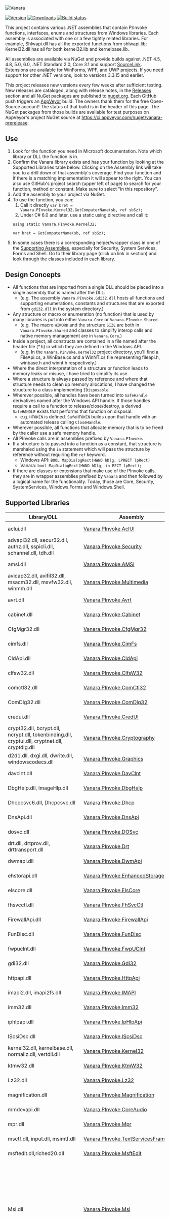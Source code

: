 ![Vanara](/docs/icons/VanaraHeading.png)

[![Version](https://img.shields.io/github/release/dahall/Vanara.svg?style=flat-square)](https://github.com/dahall/Vanara/releases) [![Downloads](https://img.shields.io/nuget/dt/Vanara.Core.svg?style=flat-square)](https://www.nuget.org/packages/Vanara.Core/) [![Build status](https://ci.appveyor.com/api/projects/status/p6jj1j3sbt95opdr?svg=true)](https://ci.appveyor.com/project/dahall/vanara)

This project contains various .NET assemblies that contain P/Invoke functions, interfaces, enums and structures from Windows libraries. Each assembly is associated with one or a few tightly related libraries. For example, Shlwapi.dll has all the exported functions from shlwapi.lib; Kernel32.dll has all for both kernel32.lib and kernelbase.lib.

All assemblies are available via NuGet and provide builds against .NET 4.5, 4.8, 5.0, 6.0, .NET Standard 2.0, Core 3.1 and support [SourceLink](https://docs.microsoft.com/en-us/dotnet/standard/library-guidance/sourcelink). Extensions are available for WinForms, WPF, and UWP projects. If you need support for other .NET versions, look to versions 3.3.15 and earlier.

This project releases new versions every few weeks after sufficient testing. New releases are cataloged, along with release notes, in the [Releases](https://github.com/dahall/Vanara/releases) section and all NuGet packages are published to [nuget.org](https://www.nuget.org/packages?q=dahall+Vanara). Each GitHub push triggers an [AppVeyor](https://ci.appveyor.com/project/dahall/vanara) build. The owners thank them for the free Open-Source account! The status of that build is in the header of this page. The NuGet packages from those builds are available for test purposes on AppVeyor's project NuGet source at https://ci.appveyor.com/nuget/vanara-prerelease.

## Use
1. Look for the function you need in Microsoft documentation. Note which library or DLL the function is in.
2. Confirm the Vanara library exists and has your function by looking at the Supported Libraries table below. Clicking on the Assembly link will take you to a drill down of that assembly's coverage. Find your function and if there is a matching implementation it will appear to the right. You can also use GitHub's project search (upper left of page) to search for your function, method or constant. Make sure to select "In this repository".
3. Add the assembly to your project via NuGet.
4. To use the function, you can:
   1. Call it directly `var bret = Vanara.PInvoke.Kernel32.GetComputerName(sb, ref sbSz);`
   2. Under C# 6.0 and later, use a static using directive and call it:
   ```
   using static Vanara.PInvoke.Kernel32;
   
   var bret = GetComputerName(sb, ref sbSz);
   ```
5. In some cases there is a corresponding helper/wrapper class in one of the [Supporting Assemblies](#Supporting-Assemblies), especially for Security, System Services, Forms and Shell. Go to their library page (click on link in section) and look through the classes included in each library.

## Design Concepts

* All functions that are imported from a single DLL should be placed into a single assembly that is named after the DLL.
  * (e.g. The assembly `Vanara.PInvoke.Gdi32.dll` hosts all functions and supporting enumerations, constants and structures that are exported from `gdi32.dll` in the system directory.)
* Any structure or macro or enumeration (no function) that is used by many libraries is put into either `Vanara.Core` or `Vanara.PInvoke.Shared`.
  * (e.g. The macro `HIWORD` and the structure `SIZE` are both in `Vanara.PInvoke.Shared` and classes to simplify interop calls and native memory management are in `Vanara.Core`.)
* Inside a project, all constructs are contained in a file named after the header file (*.h) in which they are defined in the Windows API.
  * (e.g. In the `Vanara.PInvoke.Kernel32` project directory, you'll find a FileApi.cs, a WinBase.cs and a WinNT.cs file representing fileapi.h, winbase.h and winnt.h respectively.)
* Where the direct interpretation of a structure or function leads to memory leaks or misuse, I have tried to simplify its use.
* Where a structure is always passed by reference and where that structure needs to clean up memory allocations, I have changed the structure to a class implementing `IDisposable`.
* Wherever possible, all handles have been turned into `SafeHandle` derivatives named after the Windows API handle. If those handles require a call to a function to release/close/destroy, a derived `SafeHANDLE` exists that performs that function on disposal.
  * e.g. `HTOKEN` is defined. `SafeHTOKEN` builds upon that handle with an automated release calling `CloseHandle`.
* Wherever possible, all functions that allocate memory that is to be freed by the caller use a safe memory handle.
* All PInvoke calls are in assemblies prefixed by `Vanara.PInvoke`.
* If a structure is to passed into a function as a constant, that structure is marshaled using the `in` statement which will pass the structure by reference without requiring the `ref` keyword.
  * Windows API: `BOOL MapDialogRect(HWND hDlg, LPRECT lpRect)`
  * Vanara: `bool MapDialogRect(HWND hDlg, in RECT lpRect);`
* If there are classes or extensions that make use of the PInvoke calls, they are in wrapper assemblies prefixed by `Vanara` and then followed by a logical name for the functionality. Today, those are Core, Security, SystemServices, Windows.Forms and Windows.Shell.

## Supported Libraries

Library/DLL | Assembly | Coverage | NuGet&nbsp;Link&nbsp;&nbsp;&nbsp;&nbsp;&nbsp;&nbsp;&nbsp;
--- | --- | --- | ---
aclui.dll | [Vanara.PInvoke.AclUI](https://github.com/dahall/Vanara/blob/master/PInvoke/AclUI/readme.md) | ![Coverage](https://img.shields.io/badge/100%25-green.svg?style=flat-square) | [![Nuget](https://img.shields.io/nuget/v/Vanara.PInvoke.AclUI?label=%20&logo=nuget&style=flat-square)![Nuget](https://img.shields.io/nuget/dt/Vanara.PInvoke.AclUI?label=%20&style=flat-square)](https://www.nuget.org/packages/Vanara.PInvoke.AclUI)
advapi32.dll, secur32.dll, authz.dll, sspicli.dll, schannel.dll, tdh.dll | [Vanara.PInvoke.Security](https://github.com/dahall/Vanara/blob/master/PInvoke/Security/readme.md) | ![Coverage](https://img.shields.io/badge/100%25-green.svg?style=flat-square) | [![Nuget](https://img.shields.io/nuget/v/Vanara.PInvoke.Security?label=%20&logo=nuget&style=flat-square)![Nuget](https://img.shields.io/nuget/dt/Vanara.PInvoke.Security?label=%20&style=flat-square)](https://www.nuget.org/packages/Vanara.PInvoke.Security)
amsi.dll | [Vanara.PInvoke.AMSI](https://github.com/dahall/Vanara/blob/master/PInvoke/AMSI/readme.md) | ![Coverage](https://img.shields.io/badge/100%25-green.svg?style=flat-square) | [![Nuget](https://img.shields.io/nuget/v/Vanara.PInvoke.AMSI?label=%20&logo=nuget&style=flat-square)![Nuget](https://img.shields.io/nuget/dt/Vanara.PInvoke.AMSI?label=%20&style=flat-square)](https://www.nuget.org/packages/Vanara.PInvoke.AMSI)
avicap32.dll, avifil32.dll, msacm32.dll, msvfw32.dll, winmm.dll | [Vanara.PInvoke.Multimedia](https://github.com/dahall/Vanara/blob/master/PInvoke/Multimedia/readme.md) | ![Coverage](https://img.shields.io/badge/100%25-green.svg?style=flat-square) | [![Nuget](https://img.shields.io/nuget/v/Vanara.PInvoke.Multimedia?label=%20&logo=nuget&style=flat-square)![Nuget](https://img.shields.io/nuget/dt/Vanara.PInvoke.Multimedia?label=%20&style=flat-square)](https://www.nuget.org/packages/Vanara.PInvoke.Multimedia)
avrt.dll | [Vanara.PInvoke.Avrt](https://github.com/dahall/Vanara/blob/master/PInvoke/Avrt/readme.md) | ![Coverage](https://img.shields.io/badge/100%25-green.svg?style=flat-square) | [![Nuget](https://img.shields.io/nuget/v/Vanara.PInvoke.Avrt?label=%20&logo=nuget&style=flat-square)![Nuget](https://img.shields.io/nuget/dt/Vanara.PInvoke.Avrt?label=%20&style=flat-square)](https://www.nuget.org/packages/Vanara.PInvoke.Avrt)
cabinet.dll | [Vanara.PInvoke.Cabinet](https://github.com/dahall/Vanara/blob/master/PInvoke/Cabinet/readme.md) | ![Coverage](https://img.shields.io/badge/100%25-green.svg?style=flat-square) | [![Nuget](https://img.shields.io/nuget/v/Vanara.PInvoke.Cabinet?label=%20&logo=nuget&style=flat-square)![Nuget](https://img.shields.io/nuget/dt/Vanara.PInvoke.Cabinet?label=%20&style=flat-square)](https://www.nuget.org/packages/Vanara.PInvoke.Cabinet)
CfgMgr32.dll | [Vanara.PInvoke.CfgMgr32](https://github.com/dahall/Vanara/blob/master/PInvoke/CfgMgr32/readme.md) | ![Coverage](https://img.shields.io/badge/100%25-green.svg?style=flat-square) | [![Nuget](https://img.shields.io/nuget/v/Vanara.PInvoke.CfgMgr32?label=%20&logo=nuget&style=flat-square)![Nuget](https://img.shields.io/nuget/dt/Vanara.PInvoke.CfgMgr32?label=%20&style=flat-square)](https://www.nuget.org/packages/Vanara.PInvoke.CfgMgr32)
cimfs.dll | [Vanara.PInvoke.CimFs](https://github.com/dahall/Vanara/blob/master/PInvoke/CimFs/readme.md) | ![Coverage](https://img.shields.io/badge/100%25-green.svg?style=flat-square) | [![Nuget](https://img.shields.io/nuget/v/Vanara.PInvoke.CimFs?label=%20&logo=nuget&style=flat-square)![Nuget](https://img.shields.io/nuget/dt/Vanara.PInvoke.CimFs?label=%20&style=flat-square)](https://www.nuget.org/packages/Vanara.PInvoke.CimFs)
CldApi.dll | [Vanara.PInvoke.CldApi](https://github.com/dahall/Vanara/blob/master/PInvoke/CldApi/readme.md) | ![Coverage](https://img.shields.io/badge/100%25-green.svg?style=flat-square) | [![Nuget](https://img.shields.io/nuget/v/Vanara.PInvoke.CldApi?label=%20&logo=nuget&style=flat-square)![Nuget](https://img.shields.io/nuget/dt/Vanara.PInvoke.CldApi?label=%20&style=flat-square)](https://www.nuget.org/packages/Vanara.PInvoke.CldApi)
clfsw32.dll | [Vanara.PInvoke.ClfsW32](https://github.com/dahall/Vanara/blob/master/PInvoke/ClfsW32/readme.md) | ![Coverage](https://img.shields.io/badge/100%25-green.svg?style=flat-square) | [![Nuget](https://img.shields.io/nuget/v/Vanara.PInvoke.ClfsW32?label=%20&logo=nuget&style=flat-square)![Nuget](https://img.shields.io/nuget/dt/Vanara.PInvoke.ClfsW32?label=%20&style=flat-square)](https://www.nuget.org/packages/Vanara.PInvoke.ClfsW32)
comctl32.dll | [Vanara.PInvoke.ComCtl32](https://github.com/dahall/Vanara/blob/master/PInvoke/ComCtl32/readme.md) | ![Coverage](https://img.shields.io/badge/100%25-green.svg?style=flat-square) | [![Nuget](https://img.shields.io/nuget/v/Vanara.PInvoke.ComCtl32?label=%20&logo=nuget&style=flat-square)![Nuget](https://img.shields.io/nuget/dt/Vanara.PInvoke.ComCtl32?label=%20&style=flat-square)](https://www.nuget.org/packages/Vanara.PInvoke.ComCtl32)
ComDlg32.dll | [Vanara.PInvoke.ComDlg32](https://github.com/dahall/Vanara/blob/master/PInvoke/ComDlg32/readme.md) | ![Coverage](https://img.shields.io/badge/100%25-green.svg?style=flat-square) | [![Nuget](https://img.shields.io/nuget/v/Vanara.PInvoke.ComDlg32?label=%20&logo=nuget&style=flat-square)![Nuget](https://img.shields.io/nuget/dt/Vanara.PInvoke.ComDlg32?label=%20&style=flat-square)](https://www.nuget.org/packages/Vanara.PInvoke.ComDlg32)
credui.dll | [Vanara.PInvoke.CredUI](https://github.com/dahall/Vanara/blob/master/PInvoke/CredUI/readme.md) | ![Coverage](https://img.shields.io/badge/100%25-green.svg?style=flat-square) | [![Nuget](https://img.shields.io/nuget/v/Vanara.PInvoke.CredUI?label=%20&logo=nuget&style=flat-square)![Nuget](https://img.shields.io/nuget/dt/Vanara.PInvoke.CredUI?label=%20&style=flat-square)](https://www.nuget.org/packages/Vanara.PInvoke.CredUI)
crypt32.dll, bcrypt.dll, ncrypt.dll, tokenbinding.dll, cryptui.dll, cryptnet.dll, cryptdlg.dll | [Vanara.PInvoke.Cryptography](https://github.com/dahall/Vanara/blob/master/PInvoke/Cryptography/readme.md) | ![Coverage](https://img.shields.io/badge/100%25-green.svg?style=flat-square) | [![Nuget](https://img.shields.io/nuget/v/Vanara.PInvoke.Cryptography?label=%20&logo=nuget&style=flat-square)![Nuget](https://img.shields.io/nuget/dt/Vanara.PInvoke.Cryptography?label=%20&style=flat-square)](https://www.nuget.org/packages/Vanara.PInvoke.Cryptography)
d2d1.dll, dxgi.dll, dwrite.dll, windowscodecs.dll | [Vanara.PInvoke.Graphics](https://github.com/dahall/Vanara/blob/master/PInvoke/Graphics/readme.md) | ![Coverage](https://img.shields.io/badge/100%25-green.svg?style=flat-square) | [![Nuget](https://img.shields.io/nuget/v/Vanara.PInvoke.Graphics?label=%20&logo=nuget&style=flat-square)![Nuget](https://img.shields.io/nuget/dt/Vanara.PInvoke.Graphics?label=%20&style=flat-square)](https://www.nuget.org/packages/Vanara.PInvoke.Graphics)
davclnt.dll | [Vanara.PInvoke.DavClnt](https://github.com/dahall/Vanara/blob/master/PInvoke/DavClnt/readme.md) | ![Coverage](https://img.shields.io/badge/100%25-green.svg?style=flat-square) | [![Nuget](https://img.shields.io/nuget/v/Vanara.PInvoke.DavClnt?label=%20&logo=nuget&style=flat-square)![Nuget](https://img.shields.io/nuget/dt/Vanara.PInvoke.DavClnt?label=%20&style=flat-square)](https://www.nuget.org/packages/Vanara.PInvoke.DavClnt)
DbgHelp.dll, ImageHlp.dll | [Vanara.PInvoke.DbgHelp](https://github.com/dahall/Vanara/blob/master/PInvoke/DbgHelp/readme.md) | ![Coverage](https://img.shields.io/badge/100%25-green.svg?style=flat-square) | [![Nuget](https://img.shields.io/nuget/v/Vanara.PInvoke.DbgHelp?label=%20&logo=nuget&style=flat-square)![Nuget](https://img.shields.io/nuget/dt/Vanara.PInvoke.DbgHelp?label=%20&style=flat-square)](https://www.nuget.org/packages/Vanara.PInvoke.DbgHelp)
Dhcpcsvc6.dll, Dhcpcsvc.dll | [Vanara.PInvoke.Dhcp](https://github.com/dahall/Vanara/blob/master/PInvoke/Dhcp/readme.md) | ![Coverage](https://img.shields.io/badge/100%25-green.svg?style=flat-square) | [![Nuget](https://img.shields.io/nuget/v/Vanara.PInvoke.Dhcp?label=%20&logo=nuget&style=flat-square)![Nuget](https://img.shields.io/nuget/dt/Vanara.PInvoke.Dhcp?label=%20&style=flat-square)](https://www.nuget.org/packages/Vanara.PInvoke.Dhcp)
DnsApi.dll | [Vanara.PInvoke.DnsApi](https://github.com/dahall/Vanara/blob/master/PInvoke/DnsApi/readme.md) | ![Coverage](https://img.shields.io/badge/100%25-green.svg?style=flat-square) | [![Nuget](https://img.shields.io/nuget/v/Vanara.PInvoke.DnsApi?label=%20&logo=nuget&style=flat-square)![Nuget](https://img.shields.io/nuget/dt/Vanara.PInvoke.DnsApi?label=%20&style=flat-square)](https://www.nuget.org/packages/Vanara.PInvoke.DnsApi)
dosvc.dll | [Vanara.PInvoke.DOSvc](https://github.com/dahall/Vanara/blob/master/PInvoke/DOSvc/readme.md) | ![Coverage](https://img.shields.io/badge/100%25-green.svg?style=flat-square) | [![Nuget](https://img.shields.io/nuget/v/Vanara.PInvoke.DOSvc?label=%20&logo=nuget&style=flat-square)![Nuget](https://img.shields.io/nuget/dt/Vanara.PInvoke.DOSvc?label=%20&style=flat-square)](https://www.nuget.org/packages/Vanara.PInvoke.DOSvc)
drt.dll, drtprov.dll, drttransport.dll | [Vanara.PInvoke.Drt](https://github.com/dahall/Vanara/blob/master/PInvoke/Drt/readme.md) | ![Coverage](https://img.shields.io/badge/100%25-green.svg?style=flat-square) | [![Nuget](https://img.shields.io/nuget/v/Vanara.PInvoke.Drt?label=%20&logo=nuget&style=flat-square)![Nuget](https://img.shields.io/nuget/dt/Vanara.PInvoke.Drt?label=%20&style=flat-square)](https://www.nuget.org/packages/Vanara.PInvoke.Drt)
dwmapi.dll | [Vanara.PInvoke.DwmApi](https://github.com/dahall/Vanara/blob/master/PInvoke/DwmApi/readme.md) | ![Coverage](https://img.shields.io/badge/100%25-green.svg?style=flat-square) | [![Nuget](https://img.shields.io/nuget/v/Vanara.PInvoke.DwmApi?label=%20&logo=nuget&style=flat-square)![Nuget](https://img.shields.io/nuget/dt/Vanara.PInvoke.DwmApi?label=%20&style=flat-square)](https://www.nuget.org/packages/Vanara.PInvoke.DwmApi)
ehstorapi.dll | [Vanara.PInvoke.EnhancedStorage](https://github.com/dahall/Vanara/blob/master/PInvoke/EnhancedStorage/readme.md) | ![Coverage](https://img.shields.io/badge/100%25-green.svg?style=flat-square) | [![Nuget](https://img.shields.io/nuget/v/Vanara.PInvoke.EnhancedStorage?label=%20&logo=nuget&style=flat-square)![Nuget](https://img.shields.io/nuget/dt/Vanara.PInvoke.EnhancedStorage?label=%20&style=flat-square)](https://www.nuget.org/packages/Vanara.PInvoke.EnhancedStorage)
elscore.dll | [Vanara.PInvoke.ElsCore](https://github.com/dahall/Vanara/blob/master/PInvoke/ElsCore/readme.md) | ![Coverage](https://img.shields.io/badge/100%25-green.svg?style=flat-square) | [![Nuget](https://img.shields.io/nuget/v/Vanara.PInvoke.ElsCore?label=%20&logo=nuget&style=flat-square)![Nuget](https://img.shields.io/nuget/dt/Vanara.PInvoke.ElsCore?label=%20&style=flat-square)](https://www.nuget.org/packages/Vanara.PInvoke.ElsCore)
fhsvcctl.dll | [Vanara.PInvoke.FhSvcCtl](https://github.com/dahall/Vanara/blob/master/PInvoke/FhSvcCtl/readme.md) | ![Coverage](https://img.shields.io/badge/100%25-green.svg?style=flat-square) | [![Nuget](https://img.shields.io/nuget/v/Vanara.PInvoke.FhSvcCtl?label=%20&logo=nuget&style=flat-square)![Nuget](https://img.shields.io/nuget/dt/Vanara.PInvoke.FhSvcCtl?label=%20&style=flat-square)](https://www.nuget.org/packages/Vanara.PInvoke.FhSvcCtl)
FirewallApi.dll | [Vanara.PInvoke.FirewallApi](https://github.com/dahall/Vanara/blob/master/PInvoke/FirewallApi/readme.md) | ![Coverage](https://img.shields.io/badge/100%25-green.svg?style=flat-square) | [![Nuget](https://img.shields.io/nuget/v/Vanara.PInvoke.FirewallApi?label=%20&logo=nuget&style=flat-square)![Nuget](https://img.shields.io/nuget/dt/Vanara.PInvoke.FirewallApi?label=%20&style=flat-square)](https://www.nuget.org/packages/Vanara.PInvoke.FirewallApi)
FunDisc.dll | [Vanara.PInvoke.FunDisc](https://github.com/dahall/Vanara/blob/master/PInvoke/FunDisc/readme.md) | ![Coverage](https://img.shields.io/badge/100%25-green.svg?style=flat-square) | [![Nuget](https://img.shields.io/nuget/v/Vanara.PInvoke.FunDisc?label=%20&logo=nuget&style=flat-square)![Nuget](https://img.shields.io/nuget/dt/Vanara.PInvoke.FunDisc?label=%20&style=flat-square)](https://www.nuget.org/packages/Vanara.PInvoke.FunDisc)
fwpuclnt.dll | [Vanara.PInvoke.FwpUClnt](https://github.com/dahall/Vanara/blob/master/PInvoke/FwpUClnt/readme.md) | ![Coverage](https://img.shields.io/badge/100%25-green.svg?style=flat-square) | [![Nuget](https://img.shields.io/nuget/v/Vanara.PInvoke.FwpUClnt?label=%20&logo=nuget&style=flat-square)![Nuget](https://img.shields.io/nuget/dt/Vanara.PInvoke.FwpUClnt?label=%20&style=flat-square)](https://www.nuget.org/packages/Vanara.PInvoke.FwpUClnt)
gdi32.dll | [Vanara.PInvoke.Gdi32](https://github.com/dahall/Vanara/blob/master/PInvoke/Gdi32/readme.md) | ![Coverage](https://img.shields.io/badge/100%25-green.svg?style=flat-square) | [![Nuget](https://img.shields.io/nuget/v/Vanara.PInvoke.Gdi32?label=%20&logo=nuget&style=flat-square)![Nuget](https://img.shields.io/nuget/dt/Vanara.PInvoke.Gdi32?label=%20&style=flat-square)](https://www.nuget.org/packages/Vanara.PInvoke.Gdi32)
httpapi.dll | [Vanara.PInvoke.HttpApi](https://github.com/dahall/Vanara/blob/master/PInvoke/HttpApi/readme.md) | ![Coverage](https://img.shields.io/badge/100%25-green.svg?style=flat-square) | [![Nuget](https://img.shields.io/nuget/v/Vanara.PInvoke.HttpApi?label=%20&logo=nuget&style=flat-square)![Nuget](https://img.shields.io/nuget/dt/Vanara.PInvoke.HttpApi?label=%20&style=flat-square)](https://www.nuget.org/packages/Vanara.PInvoke.HttpApi)
imapi2.dll, imapi2fs.dll | [Vanara.PInvoke.IMAPI](https://github.com/dahall/Vanara/blob/master/PInvoke/IMAPI/readme.md) | ![Coverage](https://img.shields.io/badge/100%25-green.svg?style=flat-square) | [![Nuget](https://img.shields.io/nuget/v/Vanara.PInvoke.IMAPI?label=%20&logo=nuget&style=flat-square)![Nuget](https://img.shields.io/nuget/dt/Vanara.PInvoke.IMAPI?label=%20&style=flat-square)](https://www.nuget.org/packages/Vanara.PInvoke.IMAPI)
imm32.dll | [Vanara.PInvoke.Imm32](https://github.com/dahall/Vanara/blob/master/PInvoke/Imm32/readme.md) | ![Coverage](https://img.shields.io/badge/100%25-green.svg?style=flat-square) | [![Nuget](https://img.shields.io/nuget/v/Vanara.PInvoke.Imm32?label=%20&logo=nuget&style=flat-square)![Nuget](https://img.shields.io/nuget/dt/Vanara.PInvoke.Imm32?label=%20&style=flat-square)](https://www.nuget.org/packages/Vanara.PInvoke.Imm32)
iphlpapi.dll | [Vanara.PInvoke.IpHlpApi](https://github.com/dahall/Vanara/blob/master/PInvoke/IpHlpApi/readme.md) | ![Coverage](https://img.shields.io/badge/100%25-green.svg?style=flat-square) | [![Nuget](https://img.shields.io/nuget/v/Vanara.PInvoke.IpHlpApi?label=%20&logo=nuget&style=flat-square)![Nuget](https://img.shields.io/nuget/dt/Vanara.PInvoke.IpHlpApi?label=%20&style=flat-square)](https://www.nuget.org/packages/Vanara.PInvoke.IpHlpApi)
IScsiDsc.dll | [Vanara.PInvoke.IScsiDsc](https://github.com/dahall/Vanara/blob/master/PInvoke/IScsiDsc/readme.md) | ![Coverage](https://img.shields.io/badge/100%25-green.svg?style=flat-square) | [![Nuget](https://img.shields.io/nuget/v/Vanara.PInvoke.IScsiDsc?label=%20&logo=nuget&style=flat-square)![Nuget](https://img.shields.io/nuget/dt/Vanara.PInvoke.IScsiDsc?label=%20&style=flat-square)](https://www.nuget.org/packages/Vanara.PInvoke.IScsiDsc)
kernel32.dll, kernelbase.dll, normaliz.dll, vertdll.dll | [Vanara.PInvoke.Kernel32](https://github.com/dahall/Vanara/blob/master/PInvoke/Kernel32/readme.md) | ![Coverage](https://img.shields.io/badge/100%25-green.svg?style=flat-square) | [![Nuget](https://img.shields.io/nuget/v/Vanara.PInvoke.Kernel32?label=%20&logo=nuget&style=flat-square)![Nuget](https://img.shields.io/nuget/dt/Vanara.PInvoke.Kernel32?label=%20&style=flat-square)](https://www.nuget.org/packages/Vanara.PInvoke.Kernel32)
ktmw32.dll | [Vanara.PInvoke.KtmW32](https://github.com/dahall/Vanara/blob/master/PInvoke/KtmW32/readme.md) | ![Coverage](https://img.shields.io/badge/100%25-green.svg?style=flat-square) | [![Nuget](https://img.shields.io/nuget/v/Vanara.PInvoke.KtmW32?label=%20&logo=nuget&style=flat-square)![Nuget](https://img.shields.io/nuget/dt/Vanara.PInvoke.KtmW32?label=%20&style=flat-square)](https://www.nuget.org/packages/Vanara.PInvoke.KtmW32)
Lz32.dll | [Vanara.PInvoke.Lz32](https://github.com/dahall/Vanara/blob/master/PInvoke/Lz32/readme.md) | ![Coverage](https://img.shields.io/badge/100%25-green.svg?style=flat-square) | [![Nuget](https://img.shields.io/nuget/v/Vanara.PInvoke.Lz32?label=%20&logo=nuget&style=flat-square)![Nuget](https://img.shields.io/nuget/dt/Vanara.PInvoke.Lz32?label=%20&style=flat-square)](https://www.nuget.org/packages/Vanara.PInvoke.Lz32)
magnification.dll | [Vanara.PInvoke.Magnification](https://github.com/dahall/Vanara/blob/master/PInvoke/Magnification/readme.md) | ![Coverage](https://img.shields.io/badge/100%25-green.svg?style=flat-square) | [![Nuget](https://img.shields.io/nuget/v/Vanara.PInvoke.Magnification?label=%20&logo=nuget&style=flat-square)![Nuget](https://img.shields.io/nuget/dt/Vanara.PInvoke.Magnification?label=%20&style=flat-square)](https://www.nuget.org/packages/Vanara.PInvoke.Magnification)
mmdevapi.dll | [Vanara.PInvoke.CoreAudio](https://github.com/dahall/Vanara/blob/master/PInvoke/CoreAudio/readme.md) | ![Coverage](https://img.shields.io/badge/100%25-green.svg?style=flat-square) | [![Nuget](https://img.shields.io/nuget/v/Vanara.PInvoke.CoreAudio?label=%20&logo=nuget&style=flat-square)![Nuget](https://img.shields.io/nuget/dt/Vanara.PInvoke.CoreAudio?label=%20&style=flat-square)](https://www.nuget.org/packages/Vanara.PInvoke.CoreAudio)
mpr.dll | [Vanara.PInvoke.Mpr](https://github.com/dahall/Vanara/blob/master/PInvoke/Mpr/readme.md) | ![Coverage](https://img.shields.io/badge/100%25-green.svg?style=flat-square) | [![Nuget](https://img.shields.io/nuget/v/Vanara.PInvoke.Mpr?label=%20&logo=nuget&style=flat-square)![Nuget](https://img.shields.io/nuget/dt/Vanara.PInvoke.Mpr?label=%20&style=flat-square)](https://www.nuget.org/packages/Vanara.PInvoke.Mpr)
msctf.dll, input.dll, msimtf.dll | [Vanara.PInvoke.TextServicesFramework](https://github.com/dahall/Vanara/blob/master/PInvoke/TextServicesFramework/readme.md) | ![Coverage](https://img.shields.io/badge/100%25-green.svg?style=flat-square) | [![Nuget](https://img.shields.io/nuget/v/Vanara.PInvoke.TextServicesFramework?label=%20&logo=nuget&style=flat-square)![Nuget](https://img.shields.io/nuget/dt/Vanara.PInvoke.TextServicesFramework?label=%20&style=flat-square)](https://www.nuget.org/packages/Vanara.PInvoke.TextServicesFramework)
msftedit.dll,riched20.dll | [Vanara.PInvoke.MsftEdit](https://github.com/dahall/Vanara/blob/master/PInvoke/MsftEdit/readme.md) | ![Coverage](https://img.shields.io/badge/100%25-green.svg?style=flat-square) | [![Nuget](https://img.shields.io/nuget/v/Vanara.PInvoke.MsftEdit?label=%20&logo=nuget&style=flat-square)![Nuget](https://img.shields.io/nuget/dt/Vanara.PInvoke.MsftEdit?label=%20&style=flat-square)](https://www.nuget.org/packages/Vanara.PInvoke.MsftEdit)
Msi.dll | [Vanara.PInvoke.Msi](https://github.com/dahall/Vanara/blob/master/PInvoke/Msi/readme.md) | ![Coverage](https://img.shields.io/badge/100%25-green.svg?style=flat-square) | [![Nuget](https://img.shields.io/nuget/v/Vanara.PInvoke.Msi?label=%20&logo=nuget&style=flat-square)![Nuget](https://img.shields.io/nuget/dt/Vanara.PInvoke.Msi?label=%20&style=flat-square)](https://www.nuget.org/packages/Vanara.PInvoke.Msi)
MsRdc.dll | [Vanara.PInvoke.MsRdc](https://github.com/dahall/Vanara/blob/master/PInvoke/MsRdc/readme.md) | ![Coverage](https://img.shields.io/badge/100%25-green.svg?style=flat-square) | [![Nuget](https://img.shields.io/nuget/v/Vanara.PInvoke.MsRdc?label=%20&logo=nuget&style=flat-square)![Nuget](https://img.shields.io/nuget/dt/Vanara.PInvoke.MsRdc?label=%20&style=flat-square)](https://www.nuget.org/packages/Vanara.PInvoke.MsRdc)
ndfapi.dll | [Vanara.PInvoke.NdfApi](https://github.com/dahall/Vanara/blob/master/PInvoke/NdfApi/readme.md) | ![Coverage](https://img.shields.io/badge/100%25-green.svg?style=flat-square) | [![Nuget](https://img.shields.io/nuget/v/Vanara.PInvoke.NdfApi?label=%20&logo=nuget&style=flat-square)![Nuget](https://img.shields.io/nuget/dt/Vanara.PInvoke.NdfApi?label=%20&style=flat-square)](https://www.nuget.org/packages/Vanara.PInvoke.NdfApi)
netapi32.dll | [Vanara.PInvoke.NetApi32](https://github.com/dahall/Vanara/blob/master/PInvoke/NetApi32/readme.md) | ![Coverage](https://img.shields.io/badge/100%25-green.svg?style=flat-square) | [![Nuget](https://img.shields.io/nuget/v/Vanara.PInvoke.NetApi32?label=%20&logo=nuget&style=flat-square)![Nuget](https://img.shields.io/nuget/dt/Vanara.PInvoke.NetApi32?label=%20&style=flat-square)](https://www.nuget.org/packages/Vanara.PInvoke.NetApi32)
netprofm.dll | [Vanara.PInvoke.NetListMgr](https://github.com/dahall/Vanara/blob/master/PInvoke/NetListMgr/readme.md) | ![Coverage](https://img.shields.io/badge/100%25-green.svg?style=flat-square) | [![Nuget](https://img.shields.io/nuget/v/Vanara.PInvoke.NetListMgr?label=%20&logo=nuget&style=flat-square)![Nuget](https://img.shields.io/nuget/dt/Vanara.PInvoke.NetListMgr?label=%20&style=flat-square)](https://www.nuget.org/packages/Vanara.PInvoke.NetListMgr)
NewDev.dll | [Vanara.PInvoke.NewDev](https://github.com/dahall/Vanara/blob/master/PInvoke/NewDev/readme.md) | ![Coverage](https://img.shields.io/badge/100%25-green.svg?style=flat-square) | [![Nuget](https://img.shields.io/nuget/v/Vanara.PInvoke.NewDev?label=%20&logo=nuget&style=flat-square)![Nuget](https://img.shields.io/nuget/dt/Vanara.PInvoke.NewDev?label=%20&style=flat-square)](https://www.nuget.org/packages/Vanara.PInvoke.NewDev)
ntdll.dll | [Vanara.PInvoke.NtDll](https://github.com/dahall/Vanara/blob/master/PInvoke/NtDll/readme.md) | ![Coverage](https://img.shields.io/badge/5%25-red.svg?style=flat-square) | [![Nuget](https://img.shields.io/nuget/v/Vanara.PInvoke.NtDll?label=%20&logo=nuget&style=flat-square)![Nuget](https://img.shields.io/nuget/dt/Vanara.PInvoke.NtDll?label=%20&style=flat-square)](https://www.nuget.org/packages/Vanara.PInvoke.NtDll)
ntdsapi.dll | [Vanara.PInvoke.NTDSApi](https://github.com/dahall/Vanara/blob/master/PInvoke/NTDSApi/readme.md) | ![Coverage](https://img.shields.io/badge/100%25-green.svg?style=flat-square) | [![Nuget](https://img.shields.io/nuget/v/Vanara.PInvoke.NTDSApi?label=%20&logo=nuget&style=flat-square)![Nuget](https://img.shields.io/nuget/dt/Vanara.PInvoke.NTDSApi?label=%20&style=flat-square)](https://www.nuget.org/packages/Vanara.PInvoke.NTDSApi)
odbc32.dll | [Vanara.PInvoke.Odbc32](https://github.com/dahall/Vanara/blob/master/PInvoke/Odbc32/readme.md) | ![Coverage](https://img.shields.io/badge/100%25-green.svg?style=flat-square) | [![Nuget](https://img.shields.io/nuget/v/Vanara.PInvoke.Odbc32?label=%20&logo=nuget&style=flat-square)![Nuget](https://img.shields.io/nuget/dt/Vanara.PInvoke.Odbc32?label=%20&style=flat-square)](https://www.nuget.org/packages/Vanara.PInvoke.Odbc32)
ole32.dll, oleaut32.dll, propsys.dll | [Vanara.PInvoke.Ole](https://github.com/dahall/Vanara/blob/master/PInvoke/Ole/readme.md) | ![Coverage](https://img.shields.io/badge/100%25-green.svg?style=flat-square) | [![Nuget](https://img.shields.io/nuget/v/Vanara.PInvoke.Ole?label=%20&logo=nuget&style=flat-square)![Nuget](https://img.shields.io/nuget/dt/Vanara.PInvoke.Ole?label=%20&style=flat-square)](https://www.nuget.org/packages/Vanara.PInvoke.Ole)
oleacc.dll | [Vanara.PInvoke.Accessibility](https://github.com/dahall/Vanara/blob/master/PInvoke/Accessibility/readme.md) | ![Coverage](https://img.shields.io/badge/100%25-green.svg?style=flat-square) | [![Nuget](https://img.shields.io/nuget/v/Vanara.PInvoke.Accessibility?label=%20&logo=nuget&style=flat-square)![Nuget](https://img.shields.io/nuget/dt/Vanara.PInvoke.Accessibility?label=%20&style=flat-square)](https://www.nuget.org/packages/Vanara.PInvoke.Accessibility)
oledb.dll | [Vanara.PInvoke.OleDb](https://github.com/dahall/Vanara/blob/master/PInvoke/OleDb/readme.md) | ![Coverage](https://img.shields.io/badge/100%25-green.svg?style=flat-square) | [![Nuget](https://img.shields.io/nuget/v/Vanara.PInvoke.OleDb?label=%20&logo=nuget&style=flat-square)![Nuget](https://img.shields.io/nuget/dt/Vanara.PInvoke.OleDb?label=%20&style=flat-square)](https://www.nuget.org/packages/Vanara.PInvoke.OleDb)
OleDlg.dll | [Vanara.PInvoke.OleDlg](https://github.com/dahall/Vanara/blob/master/PInvoke/OleDlg/readme.md) | ![Coverage](https://img.shields.io/badge/100%25-green.svg?style=flat-square) | [![Nuget](https://img.shields.io/nuget/v/Vanara.PInvoke.OleDlg?label=%20&logo=nuget&style=flat-square)![Nuget](https://img.shields.io/nuget/dt/Vanara.PInvoke.OleDlg?label=%20&style=flat-square)](https://www.nuget.org/packages/Vanara.PInvoke.OleDlg)
opcservices.dll | [Vanara.PInvoke.Opc](https://github.com/dahall/Vanara/blob/master/PInvoke/Opc/readme.md) | ![Coverage](https://img.shields.io/badge/100%25-green.svg?style=flat-square) | [![Nuget](https://img.shields.io/nuget/v/Vanara.PInvoke.Opc?label=%20&logo=nuget&style=flat-square)![Nuget](https://img.shields.io/nuget/dt/Vanara.PInvoke.Opc?label=%20&style=flat-square)](https://www.nuget.org/packages/Vanara.PInvoke.Opc)
P2P.dll | [Vanara.PInvoke.P2P](https://github.com/dahall/Vanara/blob/master/PInvoke/P2P/readme.md) | ![Coverage](https://img.shields.io/badge/100%25-green.svg?style=flat-square) | [![Nuget](https://img.shields.io/nuget/v/Vanara.PInvoke.P2P?label=%20&logo=nuget&style=flat-square)![Nuget](https://img.shields.io/nuget/dt/Vanara.PInvoke.P2P?label=%20&style=flat-square)](https://www.nuget.org/packages/Vanara.PInvoke.P2P)
pdh.dll | [Vanara.PInvoke.Pdh](https://github.com/dahall/Vanara/blob/master/PInvoke/Pdh/readme.md) | ![Coverage](https://img.shields.io/badge/100%25-green.svg?style=flat-square) | [![Nuget](https://img.shields.io/nuget/v/Vanara.PInvoke.Pdh?label=%20&logo=nuget&style=flat-square)![Nuget](https://img.shields.io/nuget/dt/Vanara.PInvoke.Pdh?label=%20&style=flat-square)](https://www.nuget.org/packages/Vanara.PInvoke.Pdh)
PeerDist.dll | [Vanara.PInvoke.PeerDist](https://github.com/dahall/Vanara/blob/master/PInvoke/PeerDist/readme.md) | ![Coverage](https://img.shields.io/badge/100%25-green.svg?style=flat-square) | [![Nuget](https://img.shields.io/nuget/v/Vanara.PInvoke.PeerDist?label=%20&logo=nuget&style=flat-square)![Nuget](https://img.shields.io/nuget/dt/Vanara.PInvoke.PeerDist?label=%20&style=flat-square)](https://www.nuget.org/packages/Vanara.PInvoke.PeerDist)
photoacq.dll | [Vanara.PInvoke.PhotoAcquire](https://github.com/dahall/Vanara/blob/master/PInvoke/PhotoAcquire/readme.md) | ![Coverage](https://img.shields.io/badge/100%25-green.svg?style=flat-square) | [![Nuget](https://img.shields.io/nuget/v/Vanara.PInvoke.PhotoAcquire?label=%20&logo=nuget&style=flat-square)![Nuget](https://img.shields.io/nuget/dt/Vanara.PInvoke.PhotoAcquire?label=%20&style=flat-square)](https://www.nuget.org/packages/Vanara.PInvoke.PhotoAcquire)
portabledeviceapi.dll, portabledeviceconnectapi.dll, portabledevicetypes.dll | [Vanara.PInvoke.PortableDeviceApi](https://github.com/dahall/Vanara/blob/master/PInvoke/PortableDeviceApi/readme.md) | ![Coverage](https://img.shields.io/badge/100%25-green.svg?style=flat-square) | [![Nuget](https://img.shields.io/nuget/v/Vanara.PInvoke.PortableDeviceApi?label=%20&logo=nuget&style=flat-square)![Nuget](https://img.shields.io/nuget/dt/Vanara.PInvoke.PortableDeviceApi?label=%20&style=flat-square)](https://www.nuget.org/packages/Vanara.PInvoke.PortableDeviceApi)
powrprof.dll | [Vanara.PInvoke.PowrProf](https://github.com/dahall/Vanara/blob/master/PInvoke/PowrProf/readme.md) | ![Coverage](https://img.shields.io/badge/100%25-green.svg?style=flat-square) | [![Nuget](https://img.shields.io/nuget/v/Vanara.PInvoke.PowrProf?label=%20&logo=nuget&style=flat-square)![Nuget](https://img.shields.io/nuget/dt/Vanara.PInvoke.PowrProf?label=%20&style=flat-square)](https://www.nuget.org/packages/Vanara.PInvoke.PowrProf)
ProjectedFSLib.dll | [Vanara.PInvoke.ProjectedFSLib](https://github.com/dahall/Vanara/blob/master/PInvoke/ProjectedFSLib/readme.md) | ![Coverage](https://img.shields.io/badge/100%25-green.svg?style=flat-square) | [![Nuget](https://img.shields.io/nuget/v/Vanara.PInvoke.ProjectedFSLib?label=%20&logo=nuget&style=flat-square)![Nuget](https://img.shields.io/nuget/dt/Vanara.PInvoke.ProjectedFSLib?label=%20&style=flat-square)](https://www.nuget.org/packages/Vanara.PInvoke.ProjectedFSLib)
qmgr.dll | [Vanara.PInvoke.BITS](https://github.com/dahall/Vanara/blob/master/PInvoke/BITS/readme.md) | ![Coverage](https://img.shields.io/badge/100%25-green.svg?style=flat-square) | [![Nuget](https://img.shields.io/nuget/v/Vanara.PInvoke.BITS?label=%20&logo=nuget&style=flat-square)![Nuget](https://img.shields.io/nuget/dt/Vanara.PInvoke.BITS?label=%20&style=flat-square)](https://www.nuget.org/packages/Vanara.PInvoke.BITS)
qwave.dll, traffic.dll | [Vanara.PInvoke.QoS](https://github.com/dahall/Vanara/blob/master/PInvoke/QoS/readme.md) | ![Coverage](https://img.shields.io/badge/100%25-green.svg?style=flat-square) | [![Nuget](https://img.shields.io/nuget/v/Vanara.PInvoke.QoS?label=%20&logo=nuget&style=flat-square)![Nuget](https://img.shields.io/nuget/dt/Vanara.PInvoke.QoS?label=%20&style=flat-square)](https://www.nuget.org/packages/Vanara.PInvoke.QoS)
rpcrt4.dll | [Vanara.PInvoke.Rpc](https://github.com/dahall/Vanara/blob/master/PInvoke/Rpc/readme.md) | ![Coverage](https://img.shields.io/badge/5%25-red.svg?style=flat-square) | [![Nuget](https://img.shields.io/nuget/v/Vanara.PInvoke.Rpc?label=%20&logo=nuget&style=flat-square)![Nuget](https://img.shields.io/nuget/dt/Vanara.PInvoke.Rpc?label=%20&style=flat-square)](https://www.nuget.org/packages/Vanara.PInvoke.Rpc)
RstrtMgr.dll | [Vanara.PInvoke.RstrtMgr](https://github.com/dahall/Vanara/blob/master/PInvoke/RstrtMgr/readme.md) | ![Coverage](https://img.shields.io/badge/100%25-green.svg?style=flat-square) | [![Nuget](https://img.shields.io/nuget/v/Vanara.PInvoke.RstrtMgr?label=%20&logo=nuget&style=flat-square)![Nuget](https://img.shields.io/nuget/dt/Vanara.PInvoke.RstrtMgr?label=%20&style=flat-square)](https://www.nuget.org/packages/Vanara.PInvoke.RstrtMgr)
SearchApi | [Vanara.PInvoke.SearchApi](https://github.com/dahall/Vanara/blob/master/PInvoke/SearchApi/readme.md) | ![Coverage](https://img.shields.io/badge/100%25-green.svg?style=flat-square) | [![Nuget](https://img.shields.io/nuget/v/Vanara.PInvoke.SearchApi?label=%20&logo=nuget&style=flat-square)![Nuget](https://img.shields.io/nuget/dt/Vanara.PInvoke.SearchApi?label=%20&style=flat-square)](https://www.nuget.org/packages/Vanara.PInvoke.SearchApi)
sensorsapi.dll | [Vanara.PInvoke.SensorsApi](https://github.com/dahall/Vanara/blob/master/PInvoke/SensorsApi/readme.md) | ![Coverage](https://img.shields.io/badge/100%25-green.svg?style=flat-square) | [![Nuget](https://img.shields.io/nuget/v/Vanara.PInvoke.SensorsApi?label=%20&logo=nuget&style=flat-square)![Nuget](https://img.shields.io/nuget/dt/Vanara.PInvoke.SensorsApi?label=%20&style=flat-square)](https://www.nuget.org/packages/Vanara.PInvoke.SensorsApi)
SetupAPI.dll | [Vanara.PInvoke.SetupAPI](https://github.com/dahall/Vanara/blob/master/PInvoke/SetupAPI/readme.md) | ![Coverage](https://img.shields.io/badge/100%25-green.svg?style=flat-square) | [![Nuget](https://img.shields.io/nuget/v/Vanara.PInvoke.SetupAPI?label=%20&logo=nuget&style=flat-square)![Nuget](https://img.shields.io/nuget/dt/Vanara.PInvoke.SetupAPI?label=%20&style=flat-square)](https://www.nuget.org/packages/Vanara.PInvoke.SetupAPI)
SHCore.dll | [Vanara.PInvoke.SHCore](https://github.com/dahall/Vanara/blob/master/PInvoke/SHCore/readme.md) | ![Coverage](https://img.shields.io/badge/100%25-green.svg?style=flat-square) | [![Nuget](https://img.shields.io/nuget/v/Vanara.PInvoke.SHCore?label=%20&logo=nuget&style=flat-square)![Nuget](https://img.shields.io/nuget/dt/Vanara.PInvoke.SHCore?label=%20&style=flat-square)](https://www.nuget.org/packages/Vanara.PInvoke.SHCore)
shell32.dll, url.dll | [Vanara.PInvoke.Shell32](https://github.com/dahall/Vanara/blob/master/PInvoke/Shell32/readme.md) | ![Coverage](https://img.shields.io/badge/100%25-green.svg?style=flat-square) | [![Nuget](https://img.shields.io/nuget/v/Vanara.PInvoke.Shell32?label=%20&logo=nuget&style=flat-square)![Nuget](https://img.shields.io/nuget/dt/Vanara.PInvoke.Shell32?label=%20&style=flat-square)](https://www.nuget.org/packages/Vanara.PInvoke.Shell32)
shlwapi.dll | [Vanara.PInvoke.ShlwApi](https://github.com/dahall/Vanara/blob/master/PInvoke/ShlwApi/readme.md) | ![Coverage](https://img.shields.io/badge/100%25-green.svg?style=flat-square) | [![Nuget](https://img.shields.io/nuget/v/Vanara.PInvoke.ShlwApi?label=%20&logo=nuget&style=flat-square)![Nuget](https://img.shields.io/nuget/dt/Vanara.PInvoke.ShlwApi?label=%20&style=flat-square)](https://www.nuget.org/packages/Vanara.PInvoke.ShlwApi)
taskschd.dll, mstask.dll | [Vanara.PInvoke.TaskSchd](https://github.com/dahall/Vanara/blob/master/PInvoke/TaskSchd/readme.md) | ![Coverage](https://img.shields.io/badge/100%25-green.svg?style=flat-square) | [![Nuget](https://img.shields.io/nuget/v/Vanara.PInvoke.TaskSchd?label=%20&logo=nuget&style=flat-square)![Nuget](https://img.shields.io/nuget/dt/Vanara.PInvoke.TaskSchd?label=%20&style=flat-square)](https://www.nuget.org/packages/Vanara.PInvoke.TaskSchd)
uiautomationcore.dll | [Vanara.PInvoke.UIAutomation](https://github.com/dahall/Vanara/blob/master/PInvoke/UIAutomation/readme.md) | ![Coverage](https://img.shields.io/badge/100%25-green.svg?style=flat-square) | [![Nuget](https://img.shields.io/nuget/v/Vanara.PInvoke.UIAutomation?label=%20&logo=nuget&style=flat-square)![Nuget](https://img.shields.io/nuget/dt/Vanara.PInvoke.UIAutomation?label=%20&style=flat-square)](https://www.nuget.org/packages/Vanara.PInvoke.UIAutomation)
UrlMon.dll | [Vanara.PInvoke.UrlMon](https://github.com/dahall/Vanara/blob/master/PInvoke/UrlMon/readme.md) | ![Coverage](https://img.shields.io/badge/100%25-green.svg?style=flat-square) | [![Nuget](https://img.shields.io/nuget/v/Vanara.PInvoke.UrlMon?label=%20&logo=nuget&style=flat-square)![Nuget](https://img.shields.io/nuget/dt/Vanara.PInvoke.UrlMon?label=%20&style=flat-square)](https://www.nuget.org/packages/Vanara.PInvoke.UrlMon)
user32.dll | [Vanara.PInvoke.User32](https://github.com/dahall/Vanara/blob/master/PInvoke/User32/readme.md) | ![Coverage](https://img.shields.io/badge/100%25-green.svg?style=flat-square) | [![Nuget](https://img.shields.io/nuget/v/Vanara.PInvoke.User32?label=%20&logo=nuget&style=flat-square)![Nuget](https://img.shields.io/nuget/dt/Vanara.PInvoke.User32?label=%20&style=flat-square)](https://www.nuget.org/packages/Vanara.PInvoke.User32)
UserEnv.dll | [Vanara.PInvoke.UserEnv](https://github.com/dahall/Vanara/blob/master/PInvoke/UserEnv/readme.md) | ![Coverage](https://img.shields.io/badge/100%25-green.svg?style=flat-square) | [![Nuget](https://img.shields.io/nuget/v/Vanara.PInvoke.UserEnv?label=%20&logo=nuget&style=flat-square)![Nuget](https://img.shields.io/nuget/dt/Vanara.PInvoke.UserEnv?label=%20&style=flat-square)](https://www.nuget.org/packages/Vanara.PInvoke.UserEnv)
usp10.dll | [Vanara.PInvoke.Usp10](https://github.com/dahall/Vanara/blob/master/PInvoke/Usp10/readme.md) | ![Coverage](https://img.shields.io/badge/100%25-green.svg?style=flat-square) | [![Nuget](https://img.shields.io/nuget/v/Vanara.PInvoke.Usp10?label=%20&logo=nuget&style=flat-square)![Nuget](https://img.shields.io/nuget/dt/Vanara.PInvoke.Usp10?label=%20&style=flat-square)](https://www.nuget.org/packages/Vanara.PInvoke.Usp10)
uxtheme.dll | [Vanara.PInvoke.UxTheme](https://github.com/dahall/Vanara/blob/master/PInvoke/UxTheme/readme.md) | ![Coverage](https://img.shields.io/badge/100%25-green.svg?style=flat-square) | [![Nuget](https://img.shields.io/nuget/v/Vanara.PInvoke.UxTheme?label=%20&logo=nuget&style=flat-square)![Nuget](https://img.shields.io/nuget/dt/Vanara.PInvoke.UxTheme?label=%20&style=flat-square)](https://www.nuget.org/packages/Vanara.PInvoke.UxTheme)
Version.dll | [Vanara.PInvoke.Version](https://github.com/dahall/Vanara/blob/master/PInvoke/Version/readme.md) | ![Coverage](https://img.shields.io/badge/100%25-green.svg?style=flat-square) | [![Nuget](https://img.shields.io/nuget/v/Vanara.PInvoke.Version?label=%20&logo=nuget&style=flat-square)![Nuget](https://img.shields.io/nuget/dt/Vanara.PInvoke.Version?label=%20&style=flat-square)](https://www.nuget.org/packages/Vanara.PInvoke.Version)
virtdisk.dll | [Vanara.PInvoke.VirtDisk](https://github.com/dahall/Vanara/blob/master/PInvoke/VirtDisk/readme.md) | ![Coverage](https://img.shields.io/badge/100%25-green.svg?style=flat-square) | [![Nuget](https://img.shields.io/nuget/v/Vanara.PInvoke.VirtDisk?label=%20&logo=nuget&style=flat-square)![Nuget](https://img.shields.io/nuget/dt/Vanara.PInvoke.VirtDisk?label=%20&style=flat-square)](https://www.nuget.org/packages/Vanara.PInvoke.VirtDisk)
vssapi.dll | [Vanara.PInvoke.VssApi](https://github.com/dahall/Vanara/blob/master/PInvoke/VssApi/readme.md) | ![Coverage](https://img.shields.io/badge/100%25-green.svg?style=flat-square) | [![Nuget](https://img.shields.io/nuget/v/Vanara.PInvoke.VssApi?label=%20&logo=nuget&style=flat-square)![Nuget](https://img.shields.io/nuget/dt/Vanara.PInvoke.VssApi?label=%20&style=flat-square)](https://www.nuget.org/packages/Vanara.PInvoke.VssApi)
WcmApi.dll | [Vanara.PInvoke.WcmApi](https://github.com/dahall/Vanara/blob/master/PInvoke/WcmApi/readme.md) | ![Coverage](https://img.shields.io/badge/100%25-green.svg?style=flat-square) | [![Nuget](https://img.shields.io/nuget/v/Vanara.PInvoke.WcmApi?label=%20&logo=nuget&style=flat-square)![Nuget](https://img.shields.io/nuget/dt/Vanara.PInvoke.WcmApi?label=%20&style=flat-square)](https://www.nuget.org/packages/Vanara.PInvoke.WcmApi)
WcnApi.dll | [Vanara.PInvoke.WcnApi](https://github.com/dahall/Vanara/blob/master/PInvoke/WcnApi/readme.md) | ![Coverage](https://img.shields.io/badge/100%25-green.svg?style=flat-square) | [![Nuget](https://img.shields.io/nuget/v/Vanara.PInvoke.WcnApi?label=%20&logo=nuget&style=flat-square)![Nuget](https://img.shields.io/nuget/dt/Vanara.PInvoke.WcnApi?label=%20&style=flat-square)](https://www.nuget.org/packages/Vanara.PInvoke.WcnApi)
websocket.dll | [Vanara.PInvoke.WebSocket](https://github.com/dahall/Vanara/blob/master/PInvoke/WebSocket/readme.md) | ![Coverage](https://img.shields.io/badge/100%25-green.svg?style=flat-square) | [![Nuget](https://img.shields.io/nuget/v/Vanara.PInvoke.WebSocket?label=%20&logo=nuget&style=flat-square)![Nuget](https://img.shields.io/nuget/dt/Vanara.PInvoke.WebSocket?label=%20&style=flat-square)](https://www.nuget.org/packages/Vanara.PInvoke.WebSocket)
wer.dll | [Vanara.PInvoke.Wer](https://github.com/dahall/Vanara/blob/master/PInvoke/Wer/readme.md) | ![Coverage](https://img.shields.io/badge/100%25-green.svg?style=flat-square) | [![Nuget](https://img.shields.io/nuget/v/Vanara.PInvoke.Wer?label=%20&logo=nuget&style=flat-square)![Nuget](https://img.shields.io/nuget/dt/Vanara.PInvoke.Wer?label=%20&style=flat-square)](https://www.nuget.org/packages/Vanara.PInvoke.Wer)
WinBio.dll | [Vanara.PInvoke.WinBio](https://github.com/dahall/Vanara/blob/master/PInvoke/WinBio/readme.md) | ![Coverage](https://img.shields.io/badge/100%25-green.svg?style=flat-square) | [![Nuget](https://img.shields.io/nuget/v/Vanara.PInvoke.WinBio?label=%20&logo=nuget&style=flat-square)![Nuget](https://img.shields.io/nuget/dt/Vanara.PInvoke.WinBio?label=%20&style=flat-square)](https://www.nuget.org/packages/Vanara.PInvoke.WinBio)
winhttp.dll | [Vanara.PInvoke.WinHTTP](https://github.com/dahall/Vanara/blob/master/PInvoke/WinHTTP/readme.md) | ![Coverage](https://img.shields.io/badge/100%25-green.svg?style=flat-square) | [![Nuget](https://img.shields.io/nuget/v/Vanara.PInvoke.WinHTTP?label=%20&logo=nuget&style=flat-square)![Nuget](https://img.shields.io/nuget/dt/Vanara.PInvoke.WinHTTP?label=%20&style=flat-square)](https://www.nuget.org/packages/Vanara.PInvoke.WinHTTP)
wininet.dll | [Vanara.PInvoke.WinINet](https://github.com/dahall/Vanara/blob/master/PInvoke/WinINet/readme.md) | ![Coverage](https://img.shields.io/badge/100%25-green.svg?style=flat-square) | [![Nuget](https://img.shields.io/nuget/v/Vanara.PInvoke.WinINet?label=%20&logo=nuget&style=flat-square)![Nuget](https://img.shields.io/nuget/dt/Vanara.PInvoke.WinINet?label=%20&style=flat-square)](https://www.nuget.org/packages/Vanara.PInvoke.WinINet)
winscard.dll | [Vanara.PInvoke.WinSCard](https://github.com/dahall/Vanara/blob/master/PInvoke/WinSCard/readme.md) | ![Coverage](https://img.shields.io/badge/100%25-green.svg?style=flat-square) | [![Nuget](https://img.shields.io/nuget/v/Vanara.PInvoke.WinSCard?label=%20&logo=nuget&style=flat-square)![Nuget](https://img.shields.io/nuget/dt/Vanara.PInvoke.WinSCard?label=%20&style=flat-square)](https://www.nuget.org/packages/Vanara.PInvoke.WinSCard)
winspool.drv, prntvpt.dll | [Vanara.PInvoke.Printing](https://github.com/dahall/Vanara/blob/master/PInvoke/Printing/readme.md) | ![Coverage](https://img.shields.io/badge/100%25-green.svg?style=flat-square) | [![Nuget](https://img.shields.io/nuget/v/Vanara.PInvoke.Printing?label=%20&logo=nuget&style=flat-square)![Nuget](https://img.shields.io/nuget/dt/Vanara.PInvoke.Printing?label=%20&style=flat-square)](https://www.nuget.org/packages/Vanara.PInvoke.Printing)
wintrust.dll | [Vanara.PInvoke.WinTrust](https://github.com/dahall/Vanara/blob/master/PInvoke/WinTrust/readme.md) | ![Coverage](https://img.shields.io/badge/100%25-green.svg?style=flat-square) | [![Nuget](https://img.shields.io/nuget/v/Vanara.PInvoke.WinTrust?label=%20&logo=nuget&style=flat-square)![Nuget](https://img.shields.io/nuget/dt/Vanara.PInvoke.WinTrust?label=%20&style=flat-square)](https://www.nuget.org/packages/Vanara.PInvoke.WinTrust)
WlanApi.dll, Wlanui.dll | [Vanara.PInvoke.WlanApi](https://github.com/dahall/Vanara/blob/master/PInvoke/WlanApi/readme.md) | ![Coverage](https://img.shields.io/badge/100%25-green.svg?style=flat-square) | [![Nuget](https://img.shields.io/nuget/v/Vanara.PInvoke.WlanApi?label=%20&logo=nuget&style=flat-square)![Nuget](https://img.shields.io/nuget/dt/Vanara.PInvoke.WlanApi?label=%20&style=flat-square)](https://www.nuget.org/packages/Vanara.PInvoke.WlanApi)
ws2_32.dll | [Vanara.PInvoke.Ws2_32](https://github.com/dahall/Vanara/blob/master/PInvoke/Ws2_32/readme.md) | ![Coverage](https://img.shields.io/badge/100%25-green.svg?style=flat-square) | [![Nuget](https://img.shields.io/nuget/v/Vanara.PInvoke.Ws2_32?label=%20&logo=nuget&style=flat-square)![Nuget](https://img.shields.io/nuget/dt/Vanara.PInvoke.Ws2_32?label=%20&style=flat-square)](https://www.nuget.org/packages/Vanara.PInvoke.Ws2_32)
wscapi.dll | [Vanara.PInvoke.WscApi](https://github.com/dahall/Vanara/blob/master/PInvoke/WscApi/readme.md) | ![Coverage](https://img.shields.io/badge/100%25-green.svg?style=flat-square) | [![Nuget](https://img.shields.io/nuget/v/Vanara.PInvoke.WscApi?label=%20&logo=nuget&style=flat-square)![Nuget](https://img.shields.io/nuget/dt/Vanara.PInvoke.WscApi?label=%20&style=flat-square)](https://www.nuget.org/packages/Vanara.PInvoke.WscApi)
wslapi.dll | [Vanara.PInvoke.WslApi](https://github.com/dahall/Vanara/blob/master/PInvoke/WslApi/readme.md) | ![Coverage](https://img.shields.io/badge/100%25-green.svg?style=flat-square) | [![Nuget](https://img.shields.io/nuget/v/Vanara.PInvoke.WslApi?label=%20&logo=nuget&style=flat-square)![Nuget](https://img.shields.io/nuget/dt/Vanara.PInvoke.WslApi?label=%20&style=flat-square)](https://www.nuget.org/packages/Vanara.PInvoke.WslApi)
WsmSvc.dll | [Vanara.PInvoke.WsmSvc](https://github.com/dahall/Vanara/blob/master/PInvoke/WsmSvc/readme.md) | ![Coverage](https://img.shields.io/badge/100%25-green.svg?style=flat-square) | [![Nuget](https://img.shields.io/nuget/v/Vanara.PInvoke.WsmSvc?label=%20&logo=nuget&style=flat-square)![Nuget](https://img.shields.io/nuget/dt/Vanara.PInvoke.WsmSvc?label=%20&style=flat-square)](https://www.nuget.org/packages/Vanara.PInvoke.WsmSvc)
WTSApi32.dll | [Vanara.PInvoke.WTSApi32](https://github.com/dahall/Vanara/blob/master/PInvoke/WTSApi32/readme.md) | ![Coverage](https://img.shields.io/badge/100%25-green.svg?style=flat-square) | [![Nuget](https://img.shields.io/nuget/v/Vanara.PInvoke.WTSApi32?label=%20&logo=nuget&style=flat-square)![Nuget](https://img.shields.io/nuget/dt/Vanara.PInvoke.WTSApi32?label=%20&style=flat-square)](https://www.nuget.org/packages/Vanara.PInvoke.WTSApi32)
wuapi.dll | [Vanara.PInvoke.WUApi](https://github.com/dahall/Vanara/blob/master/PInvoke/WUApi/readme.md) | ![Coverage](https://img.shields.io/badge/100%25-green.svg?style=flat-square) | [![Nuget](https://img.shields.io/nuget/v/Vanara.PInvoke.WUApi?label=%20&logo=nuget&style=flat-square)![Nuget](https://img.shields.io/nuget/dt/Vanara.PInvoke.WUApi?label=%20&style=flat-square)](https://www.nuget.org/packages/Vanara.PInvoke.WUApi)

## Supporting Assemblies

Assembly | &nbsp;&nbsp;&nbsp;NuGet&nbsp;Link&nbsp;&nbsp;&nbsp; | Description
--- | --- | --- 
[Vanara.BITS](https://github.com/dahall/Vanara/blob/master/BITS/readme.md) | [![Nuget](https://img.shields.io/nuget/v/Vanara.BITS?label=%20&logo=nuget&style=flat-square)![Nuget](https://img.shields.io/nuget/dt/Vanara.BITS?label=%20&style=flat-square)](https://www.nuget.org/packages/Vanara.BITS) | Complete .NET coverage of Windows BITS (Background Intelligent Transfer Service) functionality. Provides access to all library functions through Windows 11 and gracefully fails when new features are not available on older OS versions.
[Vanara.Core](https://github.com/dahall/Vanara/blob/master/Core/readme.md) | [![Nuget](https://img.shields.io/nuget/v/Vanara.Core?label=%20&logo=nuget&style=flat-square)![Nuget](https://img.shields.io/nuget/dt/Vanara.Core?label=%20&style=flat-square)](https://www.nuget.org/packages/Vanara.Core) | This library includes shared methods, structures and constants for use throughout the Vanara assemblies. Think of it as windows.h with some useful extensions. It includes:<br>* Extension methods for working with enumerated types (enum), FILETIME, and method and property extractions via reflection<br>* Extension and helper methods to marshaling structures arrays and strings<br>* SafeHandle based classes for working with memory allocated via CoTaskMem, HGlobal, or Local calls that handles packing and extracting arrays, structures and raw memory<br>* Safe pinning of objects in memory<br>* Memory stream based on marshaled memory
[Vanara.Management](https://github.com/dahall/Vanara/blob/master/Management/readme.md) | [![Nuget](https://img.shields.io/nuget/v/Vanara.Management?label=%20&logo=nuget&style=flat-square)![Nuget](https://img.shields.io/nuget/dt/Vanara.Management?label=%20&style=flat-square)](https://www.nuget.org/packages/Vanara.Management) | Extensions and helper classes for System.Management.
[Vanara.Net](https://github.com/dahall/Vanara/blob/master/Net/readme.md) | [![Nuget](https://img.shields.io/nuget/v/Vanara.Net?label=%20&logo=nuget&style=flat-square)![Nuget](https://img.shields.io/nuget/dt/Vanara.Net?label=%20&style=flat-square)](https://www.nuget.org/packages/Vanara.Net) | Abstracted classes around Win32 networking functions to provide simplified and object-oriented access to key networking capabilities like DNS, DHCP, filtering, access, and discovery.
[Vanara.PInvoke.PhotoAcquire](https://github.com/dahall/Vanara/blob/master/PInvoke/PhotoAcquire/readme.md) | [![Nuget](https://img.shields.io/nuget/v/Vanara.PInvoke.PhotoAcquire?label=%20&logo=nuget&style=flat-square)![Nuget](https://img.shields.io/nuget/dt/Vanara.PInvoke.PhotoAcquire?label=%20&style=flat-square)](https://www.nuget.org/packages/Vanara.PInvoke.PhotoAcquire) | PInvoke API (methods, structures and constants) imported from Windows Photo Acquisition.
[Vanara.PInvoke.Shared](https://github.com/dahall/Vanara/blob/master/PInvoke/Shared/readme.md) | [![Nuget](https://img.shields.io/nuget/v/Vanara.PInvoke.Shared?label=%20&logo=nuget&style=flat-square)![Nuget](https://img.shields.io/nuget/dt/Vanara.PInvoke.Shared?label=%20&style=flat-square)](https://www.nuget.org/packages/Vanara.PInvoke.Shared) | Shared methods, structures and constants for use throughout the Vanara.PInvoke assemblies. Includes:<br>* IEnumerable helpers for COM enumerations<br>* Custom marshaler for CoTaskMem pointers<br>* Enhanced error results classes for HRESULT, Win32Error and NTStatus<br>* Standard windows.h macros (e.g. HIWORD, MAKELONG, etc.)<br>* Overlapped method wrapper<br>* Resource ID holder<br>* Shared structures and enums (see release notes)
[Vanara.Security](https://github.com/dahall/Vanara/blob/master/Security/readme.md) | [![Nuget](https://img.shields.io/nuget/v/Vanara.Security?label=%20&logo=nuget&style=flat-square)![Nuget](https://img.shields.io/nuget/dt/Vanara.Security?label=%20&style=flat-square)](https://www.nuget.org/packages/Vanara.Security) | Classes for security related items derived from the Vanara PInvoke libraries. Includes extension methods for Active Directory and access control classes, methods for working with accounts, UAC, privileges, system access, impersonation and SIDs, and a full LSA wrapper.
[Vanara.SystemServices](https://github.com/dahall/Vanara/blob/master/System/readme.md) | [![Nuget](https://img.shields.io/nuget/v/Vanara.SystemServices?label=%20&logo=nuget&style=flat-square)![Nuget](https://img.shields.io/nuget/dt/Vanara.SystemServices?label=%20&style=flat-square)](https://www.nuget.org/packages/Vanara.SystemServices) | Classes for system related items derived from the Vanara PInvoke libraries. Includes extensions for Process (privileges and elavation), FileInfo (compression info), Shared Network Drives and Devices, and ServiceController (SetStartType) that pull extended information through native API calls.
[Vanara.VirtualDisk](https://github.com/dahall/Vanara/blob/master/VirtualDisk/readme.md) | [![Nuget](https://img.shields.io/nuget/v/Vanara.VirtualDisk?label=%20&logo=nuget&style=flat-square)![Nuget](https://img.shields.io/nuget/dt/Vanara.VirtualDisk?label=%20&style=flat-square)](https://www.nuget.org/packages/Vanara.VirtualDisk) | .NET classes to manage Windows Virtual Storage (VHD and VHDX) using P/Invoke functions from VirtDisk.dll.
[Vanara.Windows.Extensions](https://github.com/dahall/Vanara/blob/master/Windows.Extensions/readme.md) | [![Nuget](https://img.shields.io/nuget/v/Vanara.Windows.Extensions?label=%20&logo=nuget&style=flat-square)![Nuget](https://img.shields.io/nuget/dt/Vanara.Windows.Extensions?label=%20&style=flat-square)](https://www.nuget.org/packages/Vanara.Windows.Extensions) | Extension methods and conversions from Vanara P/Invoke types and methods to Windows Forms types and methods.
[Vanara.Windows.Forms](https://github.com/dahall/Vanara/blob/master/Windows.Forms/readme.md) | [![Nuget](https://img.shields.io/nuget/v/Vanara.Windows.Forms?label=%20&logo=nuget&style=flat-square)![Nuget](https://img.shields.io/nuget/dt/Vanara.Windows.Forms?label=%20&style=flat-square)](https://www.nuget.org/packages/Vanara.Windows.Forms) | Classes for user interface related items derived from the Vanara PInvoke libraries. Includes extensions for almost all common controls to give post Vista capabilities, WinForms controls (panel, commandlink, enhanced combo boxes, IPAddress, split button, trackbar and themed controls), shutdown/restart/lock control, buffered painting, resource files, access control editor, simplifed designer framework for Windows.Forms.
[Vanara.Windows.Shell.Common](https://github.com/dahall/Vanara/blob/master/Windows.Shell.Common/readme.md) | [![Nuget](https://img.shields.io/nuget/v/Vanara.Windows.Shell.Common?label=%20&logo=nuget&style=flat-square)![Nuget](https://img.shields.io/nuget/dt/Vanara.Windows.Shell.Common?label=%20&style=flat-square)](https://www.nuget.org/packages/Vanara.Windows.Shell.Common) | Common classes for Windows Shell items derived from the Vanara PInvoke libraries. Includes shell items, files, icons, links, and taskbar lists.
[Vanara.Windows.Shell](https://github.com/dahall/Vanara/blob/master/Windows.Shell/readme.md) | [![Nuget](https://img.shields.io/nuget/v/Vanara.Windows.Shell?label=%20&logo=nuget&style=flat-square)![Nuget](https://img.shields.io/nuget/dt/Vanara.Windows.Shell?label=%20&style=flat-square)](https://www.nuget.org/packages/Vanara.Windows.Shell) | Classes for Windows Shell items derived from the Vanara PInvoke libraries. Includes shell items, files, icons, links, and taskbar lists.
[Vanara.WinUI.Extensions](https://github.com/dahall/Vanara/blob/master/WinUI.Extensions/readme.md) | [![Nuget](https://img.shields.io/nuget/v/Vanara.WinUI.Extensions?label=%20&logo=nuget&style=flat-square)![Nuget](https://img.shields.io/nuget/dt/Vanara.WinUI.Extensions?label=%20&style=flat-square)](https://www.nuget.org/packages/Vanara.WinUI.Extensions) | Extension methods and conversions from Vanara P/Invoke types and methods to UWP and WinUI types and methods.
[Vanara.WPF.Extensions](https://github.com/dahall/Vanara/blob/master/WPF.Extensions/readme.md) | [![Nuget](https://img.shields.io/nuget/v/Vanara.WPF.Extensions?label=%20&logo=nuget&style=flat-square)![Nuget](https://img.shields.io/nuget/dt/Vanara.WPF.Extensions?label=%20&style=flat-square)](https://www.nuget.org/packages/Vanara.WPF.Extensions) | Extension methods and conversions from Vanara P/Invoke types and methods to WPF types and methods.

## Quick Links
* [Documentation](https://github.com/dahall/Vanara/wiki)
* [Issues](https://github.com/dahall/Vanara/issues)

## Sample Code
There are numerous examples in the [UnitTest](https://github.com/dahall/Vanara/tree/master/UnitTests) folder and in the [WinClassicSamplesCS](https://github.com/dahall/WinClassicSamplesCS) project that recreates the Windows Samples in C# using Vanara.
